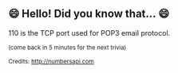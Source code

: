 ## 😄 Hello! Did you know that... 😄
110 is the TCP port used for POP3 email protocol.

<sup>(come back in 5 minutes for the next trivia)</sup>


<sup>Credits: http://numbersapi.com</sup>
